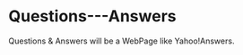 Questions---Answers
===================

Questions &amp; Answers will be a WebPage like Yahoo!Answers.
